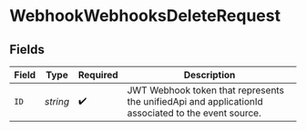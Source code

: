 # WebhookWebhooksDeleteRequest


## Fields

| Field                                                                                              | Type                                                                                               | Required                                                                                           | Description                                                                                        |
| -------------------------------------------------------------------------------------------------- | -------------------------------------------------------------------------------------------------- | -------------------------------------------------------------------------------------------------- | -------------------------------------------------------------------------------------------------- |
| `ID`                                                                                               | *string*                                                                                           | :heavy_check_mark:                                                                                 | JWT Webhook token that represents the unifiedApi and applicationId associated to the event source. |